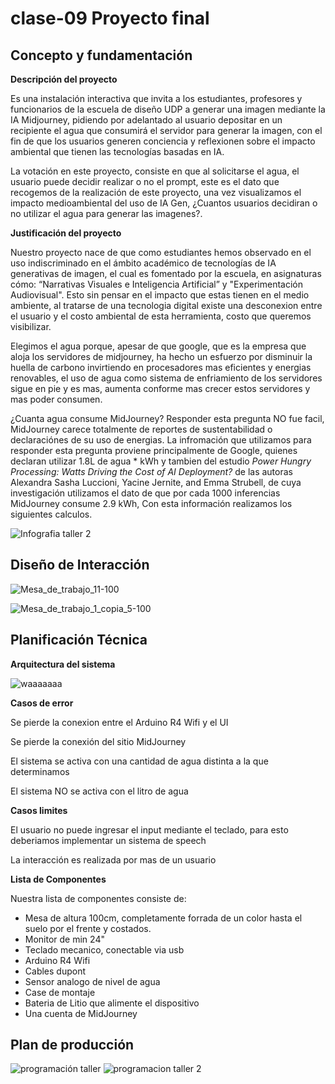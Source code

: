 # clase-09 Proyecto final

## Concepto y fundamentación

**Descripción del proyecto**

Es una instalación interactiva que invita a los estudiantes, profesores y funcionarios de la escuela de diseño UDP a generar una imagen mediante la IA Midjourney, pidiendo por adelantado al usuario depositar en un recipiente el agua que consumirá el servidor para generar la imagen, con el fin de que los usuarios generen conciencia y reflexionen sobre el impacto ambiental que tienen las tecnologías basadas en IA.

La votación en este proyecto, consiste en que al solicitarse el agua, el usuario puede decidir realizar o no el prompt, este es el dato que recogemos de la realización de este proyecto, una vez visualizamos el impacto medioambiental del uso de IA Gen, ¿Cuantos usuarios decidiran o no utilizar el agua para generar las imagenes?.

**Justificación del proyecto**

Nuestro proyecto nace de que como estudiantes hemos observado en el uso indiscriminado en el ámbito académico de tecnologías de IA generativas de imagen, el cual es fomentado por la escuela, en asignaturas cómo: “Narrativas Visuales e Inteligencia Artificial” y "Experimentación Audiovisual". Esto sin pensar en el impacto que estas tienen en el medio ambiente, al tratarse de una tecnologia digital existe una desconexion entre el usuario y el costo ambiental de esta herramienta, costo que queremos visibilizar.

Elegimos el agua porque, apesar de que google, que es la empresa que aloja los servidores de midjourney, ha hecho un esfuerzo por disminuir la huella de carbono invirtiendo en procesadores mas eficientes y energias renovables, el uso de agua como sistema de enfriamiento de los servidores sigue en pie y es mas, aumenta conforme mas crecer estos servidores y mas poder consumen.

¿Cuanta agua consume MidJourney? Responder esta pregunta NO fue facil, MidJourney carece totalmente de reportes de sustentabilidad o declaraciónes de su uso de energias. La infromación que utilizamos para responder esta pregunta proviene principalmente de Google, quienes declaran utilizar 1.8L de agua * kWh y tambien del estudio *Power Hungry Processing: Watts Driving the Cost of AI Deployment?* de las autoras Alexandra Sasha Luccioni, Yacine Jernite, and Emma Strubell, de cuya investigación utilizamos el dato de que por cada 1000 inferencias MidJourney consume 2.9 kWh, Con esta información realizamos los siguientes calculos.

![Infografia taller 2](https://github.com/user-attachments/assets/abe2aaba-1bf6-4c8e-afc4-800d13910ed1)

## Diseño de Interacción 

![Mesa_de_trabajo_11-100](https://github.com/user-attachments/assets/70c9b3c5-6133-42cb-9fbe-16e98cf44d18)


![Mesa_de_trabajo_1_copia_5-100](https://github.com/user-attachments/assets/17c08dc3-1c37-485d-ad21-35fa3b2ceeff)

## Planificación Técnica

**Arquitectura del sistema**

![waaaaaaa](https://github.com/user-attachments/assets/37066fdc-55dd-4d35-82e6-6a03c77941ca)

**Casos de error**

Se pierde la conexion entre el Arduino R4 Wifi y el UI

Se pierde la conexión del sitio MidJourney

El sistema se activa con una cantidad de agua distinta a la que determinamos

El sistema NO se activa con el litro de agua

**Casos limites**

El usuario no puede ingresar el input mediante el teclado, para esto deberiamos implementar un sistema de speech

La interacción es realizada por mas de un usuario

**Lista de Componentes**

Nuestra lista de componentes consiste de:

- Mesa de altura 100cm, completamente forrada de un color hasta el suelo por el frente y costados.
- Monitor de min 24"
- Teclado mecanico, conectable via usb
- Arduino R4 Wifi
- Cables dupont
- Sensor analogo de nivel de agua
- Case de montaje
- Bateria de Litio que alimente el dispositivo
- Una cuenta de MidJourney

## Plan de producción 

![programación taller](https://github.com/user-attachments/assets/6a57ccac-bb68-4ea9-8e5f-e49a92363c80)
![programacion taller 2](https://github.com/user-attachments/assets/833b65f6-6aeb-4237-8c5c-0a8762d68aac)








